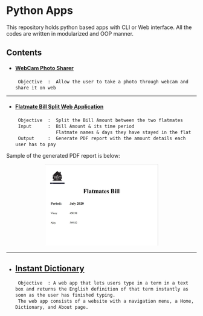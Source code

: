 # Python Apps

This repository holds python based apps with CLI or Web interface. All the codes are written in modularized and OOP manner.

## Contents

- #### [WebCam Photo Sharer](https://github.com/vinay-singh27/python-apps/tree/main/Webcam_photo_sharer)

       Objective  :  Allow the user to take a photo through webcam and share it on web
 
------------------------------------------------------------------------


- #### [Flatmate Bill Split Web Application](https://github.com/vinay-singh27/python-apps/tree/main/Flatmates_Bill)
       Objective  :  Split the Bill Amount between the two flatmates
       Input      :  Bill Amount & its time period
                     Flatmate names & days they have stayed in the flat
       Output     :  Generate PDF report with the amount details each user has to pay
       
 Sample of the generated PDF report is below:
 <p align="center">
 <img src="Flatmates_Bill/report_sample.JPG" width="300">
 </p>
                          
-------------------------------------------------------------------------

- ## [Instant Dictionary](https://github.com/vinay-singh27/python-apps/tree/main/Instant_Dictionary)
       Objective  : A web app that lets users type in a term in a text box and returns the English definition of that term instantly as soon as the user has finished typing.
       The web app consists of a website with a navigation menu, a Home, Dictionary, and About page.
 
